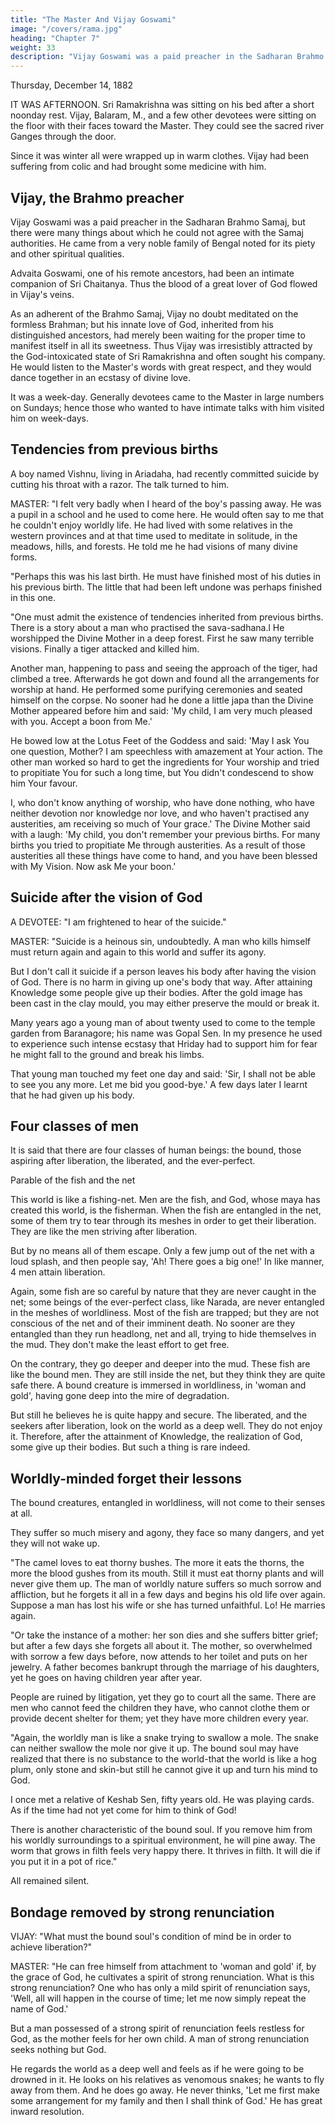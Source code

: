 ```yaml
---
title: "The Master And Vijay Goswami"
image: "/covers/rama.jpg"
heading: "Chapter 7"
weight: 33
description: "Vijay Goswami was a paid preacher in the Sadharan Brahmo Samaj"
---
```




Thursday, December 14, 1882

IT WAS AFTERNOON. Sri Ramakrishna was sitting on his bed after a short noonday rest. Vijay, Balaram, M., and a few other devotees were sitting on the floor with their faces toward the Master. They could see the sacred river Ganges through the door.


Since it was winter all were wrapped up in warm clothes. Vijay had been suffering from
colic and had brought some medicine with him.

## Vijay, the Brahmo preacher

Vijay Goswami was a paid preacher in the Sadharan Brahmo Samaj, but there were many things about which he could not agree with the Samaj authorities. He came from a very noble family of Bengal noted for its piety and other spiritual qualities. 

Advaita Goswami, one of his remote ancestors, had been an intimate companion of Sri Chaitanya. Thus the
blood of a great lover of God flowed in Vijay's veins. 

As an adherent of the Brahmo Samaj, Vijay no doubt meditated on the formless Brahman; but his innate love of God, inherited from his distinguished ancestors, had merely been waiting for the proper time to manifest itself in all its sweetness. Thus Vijay was irresistibly attracted by the God-intoxicated state of Sri Ramakrishna and often sought his company. He would listen to the Master's words with great respect, and they would dance together in an ecstasy of divine love.

It was a week-day. Generally devotees came to the Master in large numbers on Sundays; hence those who wanted to have intimate talks with him visited him on week-days.


## Tendencies from previous births

A boy named Vishnu, living in Ariadaha, had recently committed suicide by cutting his throat with a razor. The talk turned to him.

MASTER: "I felt very badly when I heard of the boy's passing away. He was a pupil in a school and he used to come here. He would often say to me that he couldn't enjoy worldly life. He had lived with some relatives in the western provinces and at that time used to meditate in solitude, in the meadows, hills, and forests. He told me he had
visions of many divine forms.

"Perhaps this was his last birth. He must have finished most of his duties in his previous birth. The little that had been left undone was perhaps finished in this one. 

"One must admit the existence of tendencies inherited from previous births. There is a story about a man who practised the sava-sadhana.l He worshipped the Divine Mother in a deep forest. First he saw many terrible visions. Finally a tiger attacked and killed him.

Another man, happening to pass and seeing the approach of the tiger, had climbed a tree. Afterwards he got down and found all the arrangements for worship at hand. He performed some purifying ceremonies and seated himself on the corpse. No sooner had
he done a little japa than the Divine Mother appeared before him and said: 'My child, I am very much pleased with you. Accept a boon from Me.' 

He bowed low at the Lotus Feet of the Goddess and said: 'May I ask You one question, Mother? I am speechless
with amazement at Your action. The other man worked so hard to get the ingredients for Your worship and tried to propitiate You for such a long time, but You didn't condescend to show him Your favour.

I, who don't know anything of worship, who have done nothing, who have neither devotion nor knowledge nor love, and who haven't practised any austerities, am receiving so much of Your grace.' The Divine Mother said with a laugh: 'My child, you don't remember your previous births. For many births you tried to propitiate Me through austerities. As a result of those austerities all these things have come to hand, and you have been blessed with My Vision. Now ask Me your boon.'

## Suicide after the vision of God

A DEVOTEE: "I am frightened to hear of the suicide."

MASTER: "Suicide is a heinous sin, undoubtedly. A man who kills himself must return again and again to this world and suffer its agony.

But I don't call it suicide if a person leaves his body after having the vision of God. There is no harm in giving up one's body that way. After attaining Knowledge some people give up their bodies. After the gold image has been cast in the clay mould, you may either preserve the mould or break it.

Many years ago a young man of about twenty used to come to the temple garden from Baranagore; his name was Gopal Sen. In my presence he used to experience such intense ecstasy that Hriday had to support him for fear he might fall to the ground and break his limbs. 

That young man touched my feet one day and said: 'Sir, I shall not be able to see you any more. Let me bid you good-bye.' A few days later I learnt that he had given up his body.

## Four classes of men

It is said that there are four classes of human beings: the bound, those aspiring after liberation, the liberated, and the ever-perfect. 

Parable of the fish and the net

This world is like a fishing-net. Men are the fish, and God, whose maya has created this world, is the fisherman. When the fish are entangled in the net, some of them try to tear through its meshes in order to get their liberation. They are like the men striving after liberation. 

But by no means all of them escape. Only a few jump out of the net with a loud splash, and then people say, 'Ah! There goes a big one!' In like manner, 4 men attain liberation.

Again, some fish are so careful by nature that they are never caught in the net; some beings of the ever-perfect class, like Narada, are never entangled in the meshes of worldliness. Most of the fish are trapped; but they are
not conscious of the net and of their imminent death. No sooner are they entangled
than they run headlong, net and all, trying to hide themselves in the mud. They don't
make the least effort to get free.

On the contrary, they go deeper and deeper into the mud. These fish are like the bound men. They are still inside the net, but they think they are quite safe there. A bound creature is immersed in worldliness, in 'woman and gold', having gone deep into the mire of degradation. 

But still he believes he is quite happy and secure. The liberated, and the seekers after liberation, look on the world as a deep well. They do not enjoy it. Therefore, after the attainment of Knowledge, the
realization of God, some give up their bodies. But such a thing is rare indeed.

## Worldly-minded forget their lessons

The bound creatures, entangled in worldliness, will not come to their senses at all.

They suffer so much misery and agony, they face so many dangers, and yet they will not wake up.

"The camel loves to eat thorny bushes. The more it eats the thorns, the more the blood gushes from its mouth. Still it must eat thorny plants and will never give them up. The man of worldly nature suffers so much sorrow and affliction, but he forgets it all in a few days and begins his old life over again. Suppose a man has lost his wife or she has
turned unfaithful. Lo! He marries again.

"Or take the instance of a mother: her son dies and she suffers bitter grief; but after a few days she forgets all about it. The mother, so overwhelmed with sorrow a few days before, now attends to her toilet and puts on her jewelry. A father becomes bankrupt through the marriage of his daughters, yet he goes on having children year after year.

People are ruined by litigation, yet they go to court all the same. There are men who cannot feed the children they have, who cannot clothe them or provide decent shelter for them; yet they have more children every year.

"Again, the worldly man is like a snake trying to swallow a mole. The snake can neither swallow the mole nor give it up. The bound soul may have realized that there is no substance to the world-that the world is like a hog plum, only stone and skin-but still he cannot give it up and turn his mind to God.

I once met a relative of Keshab Sen, fifty years old. He was playing cards. As if the time had not yet come for him to think of God!

There is another characteristic of the bound soul. If you remove him from his worldly surroundings to a spiritual environment, he will pine away. The worm that grows in filth feels very happy there. It thrives in filth. It will die if you put it in a pot of rice."

All remained silent.

## Bondage removed by strong renunciation

VIJAY: "What must the bound soul's condition of mind be in order to achieve liberation?"

MASTER: "He can free himself from attachment to 'woman and gold' if, by the grace of God, he cultivates a spirit of strong renunciation. What is this strong renunciation? One who has only a mild spirit of renunciation says, 'Well, all will happen in the course of time; let me now simply repeat the name of God.' 

But a man possessed of a strong spirit of renunciation feels restless for God, as the mother feels for her own child. A man of
strong renunciation seeks nothing but God.

He regards the world as a deep well and feels as if he were going to be drowned in it. He looks on his relatives as venomous
snakes; he wants to fly away from them. And he does go away. He never thinks, 'Let
me first make some arrangement for my family and then I shall think of God.' He has
great inward resolution.

